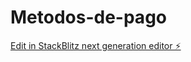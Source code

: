 # Metodos-de-pago

[Edit in StackBlitz next generation editor ⚡️](https://stackblitz.com/~/github.com/DanDardon/Metodos-de-pago)